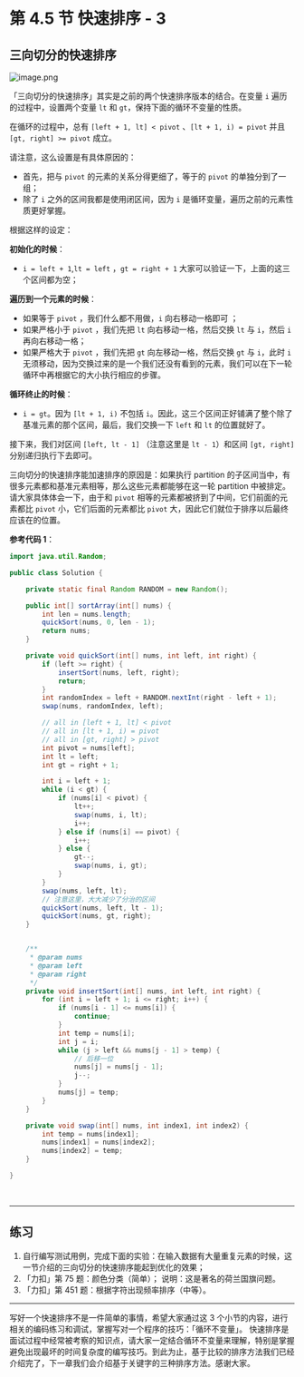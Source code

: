 # 第 4.5 节 快速排序 - 3

<!-- ![...-05-01-快速排序（修正版）.mp4](b4513246-5632-4cd0-bbc6-303943a3a940) -->

## 三向切分的快速排序

![image.png](https://pic.leetcode-cn.com/a4e443e941660a89ce5dc3198820902c5d9df2ed8f38e7c1605990b5e3e30b4e-image.png)

「三向切分的快速排序」其实是之前的两个快速排序版本的结合。在变量 `i` 遍历的过程中，设置两个变量 `lt` 和 `gt`，保持下面的循环不变量的性质。

在循环的过程中，总有 `[left + 1, lt] < pivot` 、`[lt + 1, i) = pivot` 并且 `[gt, right] >= pivot` 成立。

请注意，这么设置是有具体原因的：

+ 首先，把与 `pivot` 的元素的关系分得更细了，等于的 `pivot` 的单独分到了一组；
+ 除了 `i` 之外的区间我都是使用闭区间，因为 `i` 是循环变量，遍历之前的元素性质更好掌握。

根据这样的设定：

**初始化的时候**：

+ `i = left + 1`,`lt = left` ，`gt = right + 1` 大家可以验证一下，上面的这三个区间都为空；

**遍历到一个元素的时候**：

+ 如果等于 `pivot` ，我们什么都不用做，`i` 向右移动一格即可 ；
+ 如果严格小于 `pivot` ，我们先把 `lt` 向右移动一格，然后交换 `lt` 与 `i`，然后 `i` 再向右移动一格；
+ 如果严格大于 `pivot` ，我们先把 `gt` 向左移动一格，然后交换 `gt` 与 `i`，此时 `i` 无须移动，因为交换过来的是一个我们还没有看到的元素，我们可以在下一轮循环中再根据它的大小执行相应的步骤。

**循环终止的时候**：

+ `i = gt`。因为 `[lt + 1, i)` 不包括 `i`。因此，这三个区间正好铺满了整个除了基准元素的那个区间，最后，我们交换一下 `left` 和 `lt` 的位置就好了。

接下来，我们对区间 `[left, lt - 1]` （注意这里是 `lt - 1`）和区间 `[gt, right]` 分别递归执行下去即可。

三向切分的快速排序能加速排序的原因是：如果执行 partition 的子区间当中，有很多元素都和基准元素相等，那么这些元素都能够在这一轮 partition 中被排定。请大家具体体会一下，由于和 `pivot` 相等的元素都被挤到了中间，它们前面的元素都比 `pivot` 小，它们后面的元素都比 `pivot` 大，因此它们就位于排序以后最终应该在的位置。

**参考代码 1**：

```Java []
import java.util.Random;

public class Solution {

    private static final Random RANDOM = new Random();

    public int[] sortArray(int[] nums) {
        int len = nums.length;
        quickSort(nums, 0, len - 1);
        return nums;
    }

    private void quickSort(int[] nums, int left, int right) {
        if (left >= right) {
            insertSort(nums, left, right);
            return;
        }
        int randomIndex = left + RANDOM.nextInt(right - left + 1);
        swap(nums, randomIndex, left);

        // all in [left + 1, lt] < pivot
        // all in [lt + 1, i) = pivot
        // all in [gt, right] > pivot
        int pivot = nums[left];
        int lt = left;
        int gt = right + 1;

        int i = left + 1;
        while (i < gt) {
            if (nums[i] < pivot) {
                lt++;
                swap(nums, i, lt);
                i++;
            } else if (nums[i] == pivot) {
                i++;
            } else {
                gt--;
                swap(nums, i, gt);
            }
        }
        swap(nums, left, lt);
        // 注意这里，大大减少了分治的区间
        quickSort(nums, left, lt - 1);
        quickSort(nums, gt, right);
    }


    /**
     * @param nums
     * @param left
     * @param right
     */
    private void insertSort(int[] nums, int left, int right) {
        for (int i = left + 1; i <= right; i++) {
            if (nums[i - 1] <= nums[i]) {
                continue;
            }
            int temp = nums[i];
            int j = i;
            while (j > left && nums[j - 1] > temp) {
                // 后移一位
                nums[j] = nums[j - 1];
                j--;
            }
            nums[j] = temp;
        }
    }

    private void swap(int[] nums, int index1, int index2) {
        int temp = nums[index1];
        nums[index1] = nums[index2];
        nums[index2] = temp;
    }

}
```

<br>

---


## 练习

1. 自行编写测试用例，完成下面的实验：在输入数据有大量重复元素的时候，这一节介绍的三向切分的快速排序能起到优化的效果；
2. 「力扣」第 75 题：颜色分类（简单）；
说明：这是著名的荷兰国旗问题。
3. 「力扣」第 451 题：根据字符出现频率排序（中等）。

---

写好一个快速排序不是一件简单的事情，希望大家通过这 3 个小节的内容，进行相关的编码练习和调试，掌握写对一个程序的技巧：「循环不变量」。
快速排序是面试过程中经常被考察的知识点，请大家一定结合循环不变量来理解，特别是掌握避免出现最坏的时间复杂度的编写技巧。到此为止，基于比较的排序方法我们已经介绍完了，下一章我们会介绍基于关键字的三种排序方法。感谢大家。